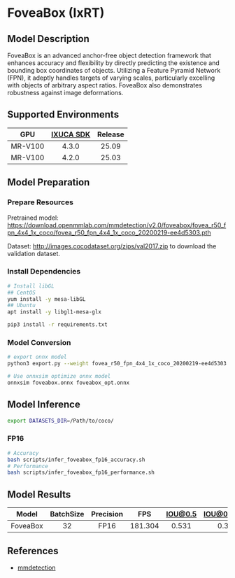# FoveaBox (IxRT)

## Model Description

FoveaBox is an advanced anchor-free object detection framework that enhances accuracy and flexibility by directly predicting the existence and bounding box coordinates of objects. Utilizing a Feature Pyramid Network (FPN), it adeptly handles targets of varying scales, particularly excelling with objects of arbitrary aspect ratios. FoveaBox also demonstrates robustness against image deformations.

## Supported Environments

| GPU    | [IXUCA SDK](https://gitee.com/deep-spark/deepspark#%E5%A4%A9%E6%95%B0%E6%99%BA%E7%AE%97%E8%BD%AF%E4%BB%B6%E6%A0%88-ixuca) | Release |
| :----: | :----: | :----: |
| MR-V100 | 4.3.0 | 25.09 |
| MR-V100 | 4.2.0 | 25.03 |

## Model Preparation

### Prepare Resources

Pretrained model: <https://download.openmmlab.com/mmdetection/v2.0/foveabox/fovea_r50_fpn_4x4_1x_coco/fovea_r50_fpn_4x4_1x_coco_20200219-ee4d5303.pth>

Dataset: <http://images.cocodataset.org/zips/val2017.zip> to download the validation dataset.

### Install Dependencies

```bash
# Install libGL
## CentOS
yum install -y mesa-libGL
## Ubuntu
apt install -y libgl1-mesa-glx

pip3 install -r requirements.txt
```

### Model Conversion

```bash
# export onnx model
python3 export.py --weight fovea_r50_fpn_4x4_1x_coco_20200219-ee4d5303.pth --cfg fovea_r50_fpn_4xb4-1x_coco.py --output foveabox.onnx

# Use onnxsim optimize onnx model
onnxsim foveabox.onnx foveabox_opt.onnx
```

## Model Inference

```bash
export DATASETS_DIR=/Path/to/coco/
```

### FP16

```bash
# Accuracy
bash scripts/infer_foveabox_fp16_accuracy.sh
# Performance
bash scripts/infer_foveabox_fp16_performance.sh
```

## Model Results

| Model    | BatchSize | Precision | FPS     | IOU@0.5 | IOU@0.5:0.95 |
| :----: | :----: | :----: | :----: | :----: | :----: |
| FoveaBox | 32        | FP16      | 181.304 | 0.531   | 0.346        |

## References

- [mmdetection](https://github.com/open-mmlab/mmdetection.git)

